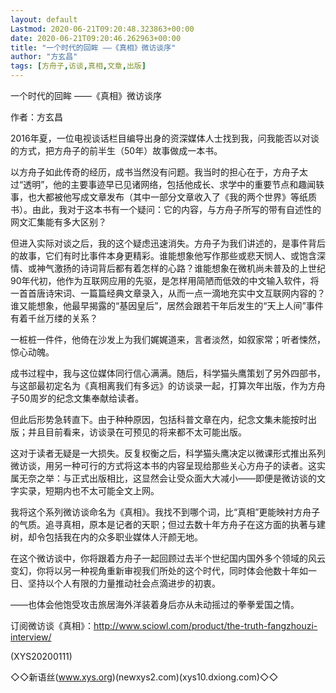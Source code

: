 ```yaml
---
layout: default
Lastmod: 2020-06-21T09:20:48.323863+00:00
date: 2020-06-21T09:20:46.262963+00:00
title: "一个时代的回眸 ——《真相》微访谈序"
author: "方玄昌"
tags: [方舟子,访谈,真相,文章,出版]
---
```


一个时代的回眸 ——《真相》微访谈序

作者：方玄昌

2016年夏，一位电视谈话栏目编导出身的资深媒体人士找到我，问我能否以对谈的方式，把方舟子的前半生（50年）故事做成一本书。

以方舟子如此传奇的经历，成书当然没有问题。我当时的担心在于，方舟子太过“透明”，他的主要事迹早已见诸网络，包括他成长、求学中的重要节点和趣闻轶事，也大都被他写成文章发布（其中一部分文章收入了《我的两个世界》等纸质书）。由此，我对于这本书有一个疑问：它的内容，与方舟子所写的带有自述性的网文汇集能有多大区别？

但进入实际对谈之后，我的这个疑虑迅速消失。方舟子为我们讲述的，是事件背后的故事，它们有时比事件本身更精彩。谁能想象他写作那些或悲天悯人、或饱含深情、或神气激扬的诗词背后都有着怎样的心路？谁能想象在微机尚未普及的上世纪90年代初，他作为互联网应用的先驱，是怎样用简陋而低效的中文输入软件，将一首首唐诗宋词、一篇篇经典文章录入，从而一点一滴地充实中文互联网内容的？谁又能想象，他最早揭露的“基因皇后”，居然会跟若干年后发生的“天上人间”事件有着千丝万缕的关系？

一桩桩一件件，他倚在沙发上为我们娓娓道来，言者淡然，如叙家常；听者悚然，惊心动魄。

成书过程中，我与这位媒体同行信心满满。随后，科学猫头鹰策划了另外四部书，与这部最初定名为《真相离我们有多远》的访谈录一起，打算次年出版，作为方舟子50周岁的纪念文集奉献给读者。

但此后形势急转直下。由于种种原因，包括科普文章在内，纪念文集未能按时出版；并且目前看来，访谈录在可预见的将来都不太可能出版。

这对于读者无疑是一大损失。反复权衡之后，科学猫头鹰决定以微课形式推出系列微访谈，用另一种可行的方式将这本书的内容呈现给那些关心方舟子的读者。这实属无奈之举：与正式出版相比，这显然会让受众面大大减小——即便是微访谈的文字实录，短期内也不太可能全文上网。

我将这个系列微访谈命名为《真相》。我找不到哪个词，比“真相”更能映衬方舟子的气质。追寻真相，原本是记者的天职；但过去数十年方舟子在这方面的执著与建树，却令包括我在内的众多职业媒体人汗颜无地。

在这个微访谈中，你将跟着方舟子一起回顾过去半个世纪国内国外多个领域的风云变幻，你将以另一种视角重新审视我们所处的这个时代，同时体会他数十年如一日、坚持以个人有限的力量推动社会点滴进步的初衷。

——也体会他饱受攻击旅居海外洋装着身后亦从未动摇过的拳拳爱国之情。

订阅微访谈《真相》：http://www.sciowl.com/product/the-truth-fangzhouzi-interview/

(XYS20200111)

◇◇新语丝(www.xys.org)(newxys2.com)(xys10.dxiong.com)◇◇

